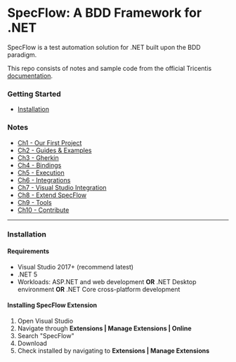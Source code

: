 # SpecFlow: A BDD Framework for .NET

SpecFlow is a test automation solution for .NET built upon the BDD paradigm. 

This repo consists of notes and sample code from the official Tricentis [documentation](https://docs.specflow.org/projects/specflow/en/latest/).

### Getting Started
* [Installation](#01)

### Notes
* [Ch1 - Our First Project](Chapter1.md)
* [Ch2 - Guides & Examples](Chapter2.md)
* [Ch3 - Gherkin](Chapter3.md)
* [Ch4 - Bindings](Chapter4.md)
* [Ch5 - Execution](Chapter5.md)
* [Ch6 - Integrations](Chapter6.md)
* [Ch7 - Visual Studio Integration](Chapter7.md)
* [Ch8 - Extend SpecFlow](Chapter7.md)
* [Ch9 - Tools](Chapter9.md)
* [Ch10 - Contribute](Chapter10.md)
---
<a name="01"></a>
### Installation

#### Requirements

* Visual Studio 2017+ (recommend latest)
* .NET 5
* Workloads: ASP.NET and web development **OR** .NET Desktop environment **OR** .NET Core cross-platform development

#### Installing SpecFlow Extension

1. Open Visual Studio
2. Navigate through **Extensions | Manage Extensions | Online**
3. Search "SpecFlow"
4. Download
5. Check installed by navigating to **Extensions | Manage Extensions**